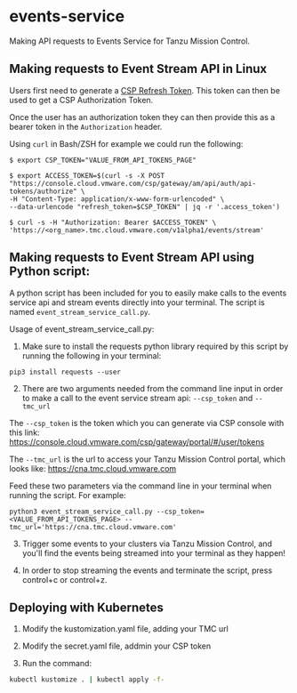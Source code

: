 # events-service

Making API requests to Events Service for Tanzu Mission Control.

## Making requests to Event Stream API in Linux
Users first need to generate a [CSP Refresh Token](https://docs.vmware.com/en/VMware-Cloud-services/services/Using-VMware-Cloud-Services/GUID-E2A3B1C1-E9AD-4B00-A6B6-88D31FCDDF7C.html). This token can then be used to get a CSP Authorization Token.

Once the user has an authorization token they can then provide this as a bearer token in the `Authorization` header.

Using `curl` in Bash/ZSH for example we could run the following:

```
$ export CSP_TOKEN="VALUE_FROM_API_TOKENS_PAGE"

$ export ACCESS_TOKEN=$(curl -s -X POST "https://console.cloud.vmware.com/csp/gateway/am/api/auth/api-tokens/authorize" \
-H "Content-Type: application/x-www-form-urlencoded" \
--data-urlencode "refresh_token=$CSP_TOKEN" | jq -r '.access_token')

$ curl -s -H "Authorization: Bearer $ACCESS_TOKEN" \
'https://<org_name>.tmc.cloud.vmware.com/v1alpha1/events/stream'
```

## Making requests to Event Stream API using Python script:

A python script has been included for you to easily make calls to the events service api and stream events directly into your terminal. The script is named `event_stream_service_call.py`.

Usage of event_stream_service_call.py:

1. Make sure to install the requests python library required by this script by running the following in your terminal:

```
pip3 install requests --user
```

2. There are two arguments needed from the command line input in order to make a call to the event service stream api: `--csp_token` and `--tmc_url`

The `--csp_token` is the token which you can generate via CSP console with this link: https://console.cloud.vmware.com/csp/gateway/portal/#/user/tokens

The `--tmc_url` is the url to access your Tanzu Mission Control portal, which looks like: https://cna.tmc.cloud.vmware.com

Feed these two parameters via the command line in your terminal when running the script. For example:

```
python3 event_stream_service_call.py --csp_token=<VALUE_FROM_API_TOKENS_PAGE> --tmc_url='https://cna.tmc.cloud.vmware.com'
```

3. Trigger some events to your clusters via Tanzu Mission Control, and you'll find the events being streamed into your terminal as they happen!

4. In order to stop streaming the events and terminate the script, press control+c or control+z.

## Deploying with Kubernetes

1. Modify the kustomization.yaml file, adding your TMC url

2. Modify the secret.yaml file, addmin your CSP token

3. Run the command:

```sh
kubectl kustomize . | kubectl apply -f-
```